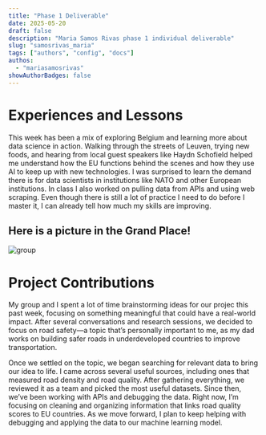 ```yaml
---
title: "Phase 1 Deliverable"
date: 2025-05-20
draft: false
description: "Maria Samos Rivas phase 1 individual deliverable" 
slug: "samosrivas_maria"
tags: ["authors", "config", "docs"]
authos: 
  - "mariasamosrivas"
showAuthorBadges: false 
---
```


# Experiences and Lessons  

This week has been a mix of exploring Belgium and learning more about data science in action. Walking through the streets of Leuven, trying new foods, and hearing from local guest speakers like Haydn Schofield helped me understand how the EU functions behind the scenes and how they use AI to keep up with new technologies. I was surprised to learn the demand there is for data scientists in institutions like NATO and other European institutions. In class I also worked on pulling data from APIs and using web scraping. Even though there is still a lot of practice I need to do before I master it, I can already tell how much my skills are improving. 

## Here is a picture in the Grand Place! 
![group](Maria_photo.jpg)

# Project Contributions 

My group and I spent a lot of time brainstorming ideas for our projec this past week, focusing on something meaningful that could have a real-world impact. After several conversations and research sessions, we decided to focus on road safety—a topic that’s personally important to me, as my dad works on building safer roads in underdeveloped countries to improve transportation.

Once we settled on the topic, we began searching for relevant data to bring our idea to life. I came across several useful sources, including ones that measured road density and road quality. After gathering everything, we reviewed it as a team and picked the most useful datasets. Since then, we’ve been working with APIs and debugging the data. Right now, I’m focusing on cleaning and organizing information that links road quality scores to EU countries. As we move forward, I plan to keep helping with debugging and applying the data to our machine learning model.
